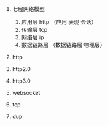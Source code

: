 1. 七层网络模型
   1. 应用层 http （应用 表现 会话）
   2. 传输层 tcp
   3. 网络层 ip
   4. 数据链路层 （数据链路层 物理层）

2. http
3. http2.0
4. http3.0
5. websocket
6. tcp
7. dup